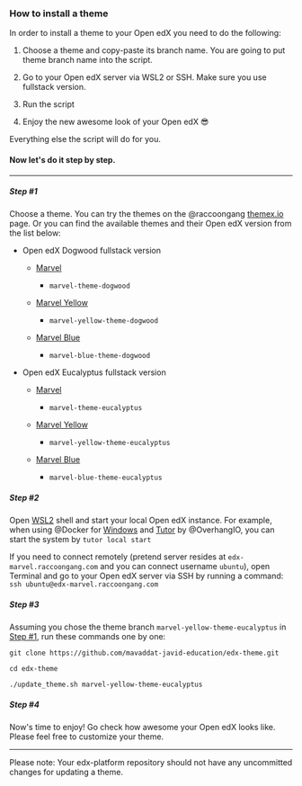 ### How to install a theme

In order to install a theme to your Open edX you need to do the
following:

1.  Choose a theme and copy-paste its branch name. You are going to put
    theme branch name into the script.

2.  Go to your Open edX server via WSL2 or SSH. Make sure you
    use fullstack version. 

3.  Run the script 

4.  Enjoy the new awesome look of your Open edX 😎

Everything else the script will do for you.

#### Now let's do it step by step.

------------------------------------------------------------------------

##### <a name="#step-1"></a>Step \#1

Choose a theme. You can try the themes on the @raccoongang 
[themex.io](https://themex.io/) page. Or you can find the available themes
and their Open edX version from the list below:

-   Open edX Dogwood fullstack version

    -   [Marvel](https://themex.io/theme/marvel/)
        - `marvel-theme-dogwood`

    -   [Marvel Yellow](https://themex.io/theme/marvel-yellow/)
        - `marvel-yellow-theme-dogwood`

    -   [Marvel Blue](https://themex.io/theme/marvel-blue/)
        - `marvel-blue-theme-dogwood`

-   Open edX Eucalyptus fullstack version

    -   [Marvel](https://themex.io/theme/marvel/)
        - `marvel-theme-eucalyptus`

    -   [Marvel Yellow](https://themex.io/theme/marvel-yellow/)
        - `marvel-yellow-theme-eucalyptus`

    -   [Marvel Blue](https://themex.io/theme/marvel-blue/)
        - `marvel-blue-theme-eucalyptus`

##### <a name="#step-2"></a>Step \#2

Open [WSL2](https://github.com/microsoft/WSL2-Linux-Kernel) shell and start your local Open edX instance. For example, when using  @Docker for [Windows](https://docs.docker.com/docker-for-windows/wsl/) and [Tutor](https://github.com/overhangio/tutor) by @OverhangIO, you can start the system by `tutor local start`

If you need to connect remotely (pretend server resides at `edx-marvel.raccoongang.com` and you can connect username `ubuntu`), open Terminal and go to your Open edX server via SSH by running a
command:  `ssh ubuntu@edx-marvel.raccoongang.com`

##### <a name="#step-3"></a>Step \#3

Assuming you chose the theme branch `marvel-yellow-theme-eucalyptus` in [Step \#1](#step1), run these commands one by one:

`git clone https://github.com/mavaddat-javid-education/edx-theme.git`

`cd edx-theme`

`./update_theme.sh marvel-yellow-theme-eucalyptus`

##### <a name="#step-4"></a>Step \#4

Now's time to enjoy! Go check how awesome your Open edX looks like. Please feel free to customize your
theme.

------------------------------------------------------------------------

Please note:  Your edx-platform repository
should not have any uncommitted changes for updating a theme. 
